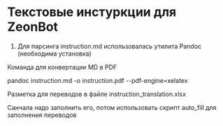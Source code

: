 # Текстовые инстуркции для ZeonBot

1. Для парсинга instruction.md использовалась утилита Pandoc (необходима установка)

Команда для конвертации MD в PDF 

pandoc instruction.md -o instruction.pdf --pdf-engine=xelatex

Разметка для переводов в файле instruction_translation.xlsx

Санчала надо заполнить его, потом использовать скрипт auto_fill для заполнения переводов